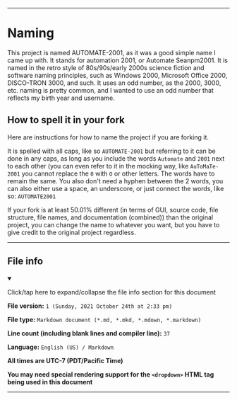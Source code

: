
***

# Naming

This project is named AUTOMATE-2001, as it was a good simple name I came up with. It stands for automation 2001, or Automate Seanpm2001. It is named in the retro style of 80s/90s/early 2000s science fiction and software naming principles, such as Windows 2000, Microsoft Office 2000, DISCO-TRON 3000, and such. It uses an odd number, as the 2000, 3000, etc. naming is pretty common, and I wanted to use an odd number that reflects my birth year and username.

## How to spell it in your fork

Here are instructions for how to name the project if you are forking it.

It is spelled with all caps, like so `AUTOMATE-2001` but referring to it can be done in any caps, as long as you include the words `Automate` and `2001` next to each other (you can even refer to it in the mocking way, like `AuToMaTe-2001` you cannot replace the `0` with `O` or other letters. The words have to remain the same. You also don't need a hyphen between the 2 words, you can also either use a space, an underscore, or just connect the words, like so: `AUTOMATE2001`

If your fork is at least 50.01% different (in terms of GUI, source code, file structure, file names, and documentation (combined)) than the original project, you can change the name to whatever you want, but you have to give credit to the original project regardless.

***

## File info

<details open><summary><p>Click/tap here to expand/collapse the file info section for this document</p></summary>

**File version:** `1 (Sunday, 2021 October 24th at 2:33 pm)`

**File type:** `Markdown document (*.md, *.mkd, *.mdown, *.markdown)`

**Line count (including blank lines and compiler line):** `37`

**Language:** `English (US) / Markdown`

</details>

**All times are UTC-7 (PDT/Pacific Time)**

**You may need special rendering support for the `<dropdown>` HTML tag being used in this document**

***

